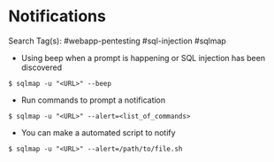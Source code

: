 # Notifications

Search Tag(s): #webapp-pentesting #sql-injection #sqlmap

- Using beep when a prompt is happening or SQL injection has been discovered

`$ sqlmap -u "<URL>" --beep`

- Run commands to prompt a notification

`$ sqlmap -u "<URL>" --alert=<list_of_commands>`

- You can make a automated script to notify

`$ sqlmap -u "<URL>" --alert=/path/to/file.sh`
